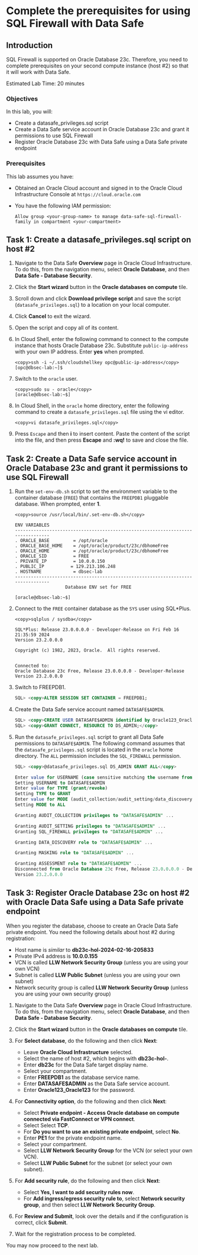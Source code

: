# Complete the prerequisites for using SQL Firewall with Data Safe

## Introduction

SQL Firewall is supported on Oracle Database 23c. Therefore, you need to complete prerequisites on your second compute instance (host #2) so that it will work with Data Safe. 

Estimated Lab Time: 20 minutes

### Objectives

In this lab, you will:

- Create a datasafe_privileges.sql script
- Create a Data Safe service account in Oracle Database 23c and grant it permissions to use SQL Firewall
- Register Oracle Database 23c with Data Safe using a Data Safe private endpoint


### Prerequisites

This lab assumes you have:

- Obtained an Oracle Cloud account and signed in to the Oracle Cloud Infrastructure Console at `https://cloud.oracle.com`
- You have the following IAM permission:

    ```text
    Allow group <your-group-name> to manage data-safe-sql-firewall-family in compartment <your-compartment>
    ```


## Task 1: Create a datasafe_privileges.sql script on host #2


1. Navigate to the Data Safe **Overview** page in Oracle Cloud Infrastructure. To do this, from the navigation menu, select **Oracle Database**, and then **Data Safe - Database Security**.

2. Click the **Start wizard** button in the **Oracle databases on compute** tile.

3. Scroll down and click **Download privilege script** and save the script (`datasafe_privileges.sql`) to a location on your local computer.

4. Click **Cancel** to exit the wizard.

5. Open the script and copy all of its content.

6. In Cloud Shell, enter the following command to connect to the compute instance that hosts Oracle Database 23c. Substitute `public-ip-address` with your own IP address. Enter **yes** when prompted.

    ```text
    <copy>ssh -i ~/.ssh/cloudshellkey opc@public-ip-address</copy>
    [opc@dbsec-lab:~]$
    ```

7. Switch to the `oracle` user.

    ```text
    <copy>sudo su - oracle</copy>
    [oracle@dbsec-lab:~$]
    ```

8. In Cloud Shell, in the `oracle` home directory, enter the following command to create a `datasafe_privileges.sql` file using the vi editor. 

    ```text
    <copy>vi datasafe_privileges.sql</copy>
    ```
9. Press `Escape` and then **i** to insert content. Paste the content of the script into the file, and then press **Escape** and **:wq!** to save and close the file. 


## Task 2: Create a Data Safe service account in Oracle Database 23c and grant it permissions to use SQL Firewall

1. Run the `set-env-db.sh` script to set the environment variable to the container database (`FREE`) that contains the `FREEPDB1` pluggable database. When prompted, enter **1**.

    ```text
    <copy>source /usr/local/bin/.set-env-db.sh</copy>

    ENV VARIABLES                                            
    --------------------------------------------------------------------------------
    . ORACLE_BASE         = /opt/oracle
    . ORACLE_BASE_HOME    = /opt/oracle/product/23c/dbhomeFree
    . ORACLE_HOME         = /opt/oracle/product/23c/dbhomeFree
    . ORACLE_SID          = FREE
    . PRIVATE_IP          = 10.0.0.150
    . PUBLIC_IP          = 129.213.106.248
    . HOSTNAME            = dbsec-lab
    --------------------------------------------------------------------------------
                       Database ENV set for FREE 

    [oracle@dbsec-lab:~$]
    ```


2. Connect to the `FREE` container database as the `SYS` user using SQL*Plus.

    ```text
    <copy>sqlplus / sysdba</copy>

    SQL*Plus: Release 23.0.0.0.0 - Developer-Release on Fri Feb 16 21:35:59 2024
    Version 23.2.0.0.0

    Copyright (c) 1982, 2023, Oracle.  All rights reserved.


    Connected to:
    Oracle Database 23c Free, Release 23.0.0.0.0 - Developer-Release
    Version 23.2.0.0.0
    ```

3. Switch to FREEPDB1.

    ```sql
    SQL> <copy>ALTER SESSION SET CONTAINER = FREEPDB1;
    ```

4. Create the Data Safe service account named `DATASAFE$ADMIN`.

    ```sql
    SQL> <copy>CREATE USER DATASAFE$ADMIN identified by Oracle123_Oracle123</copy>
    SQL> <copy>GRANT CONNECT, RESOURCE TO DS_ADMIN;</copy>
    ```

5. Run the `datasafe_privileges.sql` script to grant all Data Safe permissions to `DATASAFE$ADMIN`. The following command assumes that the `datasafe_privileges.sql` script is located in the `oracle` home directory. The `ALL` permission includes the `SQL_FIREWALL` permission.

    ```sql
    SQL> <copy>@datasafe_privileges.sql DS_ADMIN GRANT ALL</copy>

    Enter value for USERNAME (case sensitive matching the username from dba_users)
    Setting USERNAME to DATASAFE$ADMIN
    Enter value for TYPE (grant/revoke)
    Setting TYPE to GRANT
    Enter value for MODE (audit_collection/audit_setting/data_discovery/masking/assessment/sql_firewall/all)
    Setting MODE to ALL

    Granting AUDIT_COLLECTION privileges to "DATASAFE$ADMIN" ...

    Granting AUDIT_SETTING privileges to "DATASAFE$ADMIN" ...
    Granting SQL_FIREWALL privileges to "DATASAFE$ADMIN" ...

    Granting DATA_DISCOVERY role to "DATASAFE$ADMIN" ...

    Granting MASKING role to "DATASAFE$ADMIN" ...

    Granting ASSESSMENT role to "DATASAFE$ADMIN" ...
    Disconnected from Oracle Database 23c Free, Release 23.0.0.0.0 - Developer-Release
    Version 23.2.0.0.0
    ```


## Task 3: Register Oracle Database 23c on host #2 with Oracle Data Safe using a Data Safe private endpoint

When you register the database, choose to create an Oracle Data Safe private endpoint. You need the following details about host #2 during registration:

- Host name is *similar* to **db23c-hol-2024-02-16-205833**
- Private IPv4 address is **10.0.0.155**
- VCN is called **LLW Network Security Group** (unless you are using your own VCN)
- Subnet is called **LLW Public Subnet** (unless you are using your own subnet)
- Network security group is called **LLW Network Security Group** (unless you are using your own security group)


1. Navigate to the Data Safe **Overview** page in Oracle Cloud Infrastructure. To do this, from the navigation menu, select **Oracle Database**, and then **Data Safe - Database Security**.

2. Click the **Start wizard** button in the **Oracle databases on compute** tile.

3. For **Select database**, do the following and then click **Next**:

    - Leave **Oracle Cloud Infrastructure** selected. 
    - Select the name of host #2, which begins with **db23c-hol-**. 
    - Enter **db23c** for the Data Safe target display name. 
    - Select your compartment.
    - Enter **FREEPDB1** as the database service name.
    - Enter **DATASAFE$ADMIN** as the Data Safe service account.
    - Enter **Oracle123_Oracle123** for the password.

4. For **Connectivity option**, do the following and then click **Next**:

    - Select **Private endpoint - Access Oracle database on compute connected via FastConnect or VPN connect**.
    - Select  Select **TCP**.
    - For **Do you want to use an existing private endpoint**, select **No**. 
    - Enter **PE1** for the private endpoint name.
    - Select your compartment.
    - Select **LLW Network Security Group** for the VCN (or select your own VCN).
    - Select **LLW Public Subnet** for the subnet (or select your own subnet).

5. For **Add security rule**, do the following and then click **Next**:

    - Select **Yes, I want to add security rules now**.
    - For **Add ingress/egress security rule to**, select **Network security group**, and then select **LLW Network Security Group**.
    
6. For **Review and Submit**, look over the details and if the configuration is correct, click **Submit**.

7. Wait for the registration process to be completed.

You may now proceed to the next lab.

